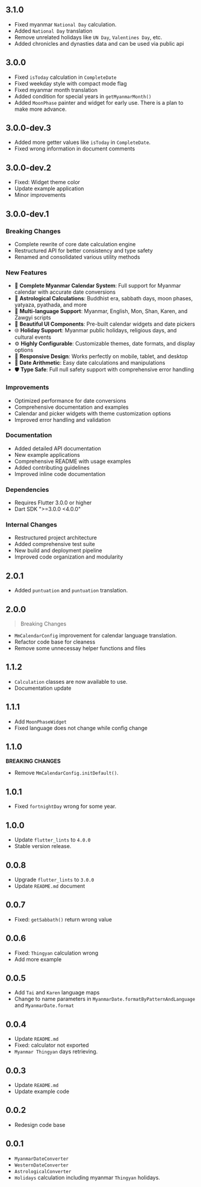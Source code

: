 ## 3.1.0

- Fixed myanmar `National Day` calculation.
- Added `National Day` translation
- Remove unrelated holidays like `UN Day`, `Valentines Day`, etc.
- Added chronicles and dynasties data and can be used via public api

## 3.0.0

- Fixed `isToday` calculation in `CompleteDate`
- Fixed weekday style with compact mode flag
- Fixed myanmar month translation
- Added condition for special years in `getMyanmarMonth()`
- Added `MoonPhase` painter and widget for early use. There is a plan to make more advance.

## 3.0.0-dev.3

- Added more getter values like `isToday` in `CompleteDate`.
- Fixed wrong information in document comments

## 3.0.0-dev.2

- Fixed: Widget theme color
- Update example application
- Minor improvements

## 3.0.0-dev.1

### Breaking Changes

- Complete rewrite of core date calculation engine
- Restructured API for better consistency and type safety
- Renamed and consolidated various utility methods

### New Features

- 📅 **Complete Myanmar Calendar System**: Full support for Myanmar calendar with accurate date conversions
- 🌙 **Astrological Calculations**: Buddhist era, sabbath days, moon phases, yatyaza, pyathada, and more
- 🎯 **Multi-language Support**: Myanmar, English, Mon, Shan, Karen, and Zawgyi scripts
- 🎨 **Beautiful UI Components**: Pre-built calendar widgets and date pickers
- 🌐 **Holiday Support**: Myanmar public holidays, religious days, and cultural events
- ⚙️ **Highly Configurable**: Customizable themes, date formats, and display options
- 📱 **Responsive Design**: Works perfectly on mobile, tablet, and desktop
- 🔄 **Date Arithmetic**: Easy date calculations and manipulations
- 🛡️ **Type Safe**: Full null safety support with comprehensive error handling

### Improvements

- Optimized performance for date conversions
- Comprehensive documentation and examples
- Calendar and picker widgets with theme customization options
- Improved error handling and validation

### Documentation

- Added detailed API documentation
- New example applications
- Comprehensive README with usage examples
- Added contributing guidelines
- Improved inline code documentation

### Dependencies

- Requires Flutter 3.0.0 or higher
- Dart SDK ">=3.0.0 <4.0.0"

### Internal Changes

- Restructured project architecture
- Added comprehensive test suite
- New build and deployment pipeline
- Improved code organization and modularity

## 2.0.1

- Added `puntuation` and `puntuation` translation.

## 2.0.0

> Breaking Changes

- `MmCalendarConfig` improvement for calendar language translation.
- Refactor code base for cleaness
- Remove some unnecessay helper functions and files

## 1.1.2

- `Calculation` classes are now available to use.
- Documentation update

## 1.1.1

- Add `MoonPhaseWidget`
- Fixed language does not change while config change

## 1.1.0

**BREAKING CHANGES**

- Remove `MmCalendarConfig.initDefault()`.

## 1.0.1

- Fixed `fortnightDay` wrong for some year.

## 1.0.0

- Update `flutter_lints` to `4.0.0`
- Stable version release.

## 0.0.8

- Upgrade `flutter_lints` to `3.0.0`
- Update `README.md` document

## 0.0.7

- Fixed: `getSabbath()` return wrong value

## 0.0.6

- Fixed: `Thingyan` calculation wrong
- Add more example

## 0.0.5

- Add `Tai` and `Karen` language maps
- Change to name parameters in `MyanmarDate.formatByPatternAndLanguage` and `MyanmarDate.format`

## 0.0.4

- Update `README.md`
- Fixed: calculator not exported
- `Myanmar Thingyan` days retrieving.

## 0.0.3

- Update `README.md`
- Update example code

## 0.0.2

- Redesign code base

## 0.0.1

- `MyanmarDateConverter`
- `WesternDateConverter`
- `AstrologicalConverter`
- `Holidays` calculation including myanmar `Thingyan` holidays.
